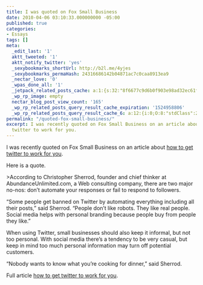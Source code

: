 ```yaml
---
title: I was quoted on Fox Small Business
date: 2010-04-06 03:10:33.000000000 -05:00
published: true
categories:
- Essays
tags: []
meta:
  _edit_last: '1'
  aktt_tweeted: '1'
  aktt_notify_twitter: 'yes'
  _sexybookmarks_shortUrl: http://b2l.me/4yjes
  _sexybookmarks_permaHash: 24316686142b04871ac7c0caa8913ea9
  _nectar_love: '0'
  _wpas_done_all: '1'
  _jetpack_related_posts_cache: a:1:{s:32:"8f6677c9d6b0f903e98ad32ec61f8deb";a:2:{s:7:"expires";i:1458453964;s:7:"payload";a:3:{i:0;a:1:{s:2:"id";i:1923;}i:1;a:1:{s:2:"id";i:1540;}i:2;a:1:{s:2:"id";i:6806;}}}}
  _wp_rp_image: empty
  nectar_blog_post_view_count: '165'
  _wp_rp_related_posts_query_result_cache_expiration: '1524958806'
  _wp_rp_related_posts_query_result_cache_6: a:12:{i:0;O:8:"stdClass":2:{s:7:"post_id";s:4:"1797";s:5:"score";s:17:"63.55878758195409";}i:1;O:8:"stdClass":2:{s:7:"post_id";s:4:"1642";s:5:"score";s:17:"61.38102111558395";}i:2;O:8:"stdClass":2:{s:7:"post_id";s:4:"1681";s:5:"score";s:18:"60.088521075256125";}i:3;O:8:"stdClass":2:{s:7:"post_id";s:4:"1619";s:5:"score";s:18:"56.927620324109284";}i:4;O:8:"stdClass":2:{s:7:"post_id";s:4:"1278";s:5:"score";s:17:"55.85945535225436";}i:5;O:8:"stdClass":2:{s:7:"post_id";s:4:"1451";s:5:"score";s:17:"54.74985385773914";}i:6;O:8:"stdClass":2:{s:7:"post_id";s:4:"1811";s:5:"score";s:18:"53.681688885884206";}i:7;O:8:"stdClass":2:{s:7:"post_id";s:4:"1383";s:5:"score";s:18:"48.655214573089275";}i:8;O:8:"stdClass":2:{s:7:"post_id";s:4:"1280";s:5:"score";s:18:"48.655214573089275";}i:9;O:8:"stdClass":2:{s:7:"post_id";s:4:"1889";s:5:"score";s:17:"41.77884267106539";}i:10;O:8:"stdClass":2:{s:7:"post_id";s:4:"6678";s:5:"score";s:18:"19.951041051242058";}i:11;O:8:"stdClass":2:{s:7:"post_id";s:4:"2370";s:5:"score";s:18:"19.623172174100866";}}
permalink: "/quoted-fox-small-business/"
excerpt: I was recently quoted on Fox Small Business on an article about how to get
  twitter to work for you.
---
```

<p>I was recently quoted on Fox Small Business on an article about <a href="http://ow.ly/1vepY" rel="nofollow">how to get twitter to work for you</a>.</p>
<p>Here is a quote.</p>
>According to Christopher Sherrod, founder and chief thinker at AbundanceUnlimited.com,  a Web consulting company, there are two major no-nos: don’t automate  your responses or fail to respond to followers.</p>
<p>“Some people get banned on Twitter by automating everything including  all their posts,” said Sherrod. “People don’t like robots. They like  real people. Social media helps with personal branding because people  buy from people they like.”</p>
<p>When using Twitter, small businesses should also keep it informal,  but not too personal. With social media there’s a tendency to be very  casual, but keep in mind too much personal information may turn off  potential customers.</p>
<p>“Nobody wants to know what you’re cooking for dinner,” said Sherrod.</p></blockquote>
<p>Full article <a href="http://ow.ly/1vepY" rel="nofollow">how to get  twitter to work for you</a>.</p>
